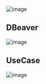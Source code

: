 ![image](https://github.com/user-attachments/assets/a1de6cac-455a-44ba-9984-eafe0d3a2245)

## DBeaver
![image](https://github.com/user-attachments/assets/1413f61d-2cb0-4837-b341-989950d8108c)
## UseCase
![image](https://github.com/user-attachments/assets/ebf519e9-00cf-4276-b0ad-04ee9a3f697b)

